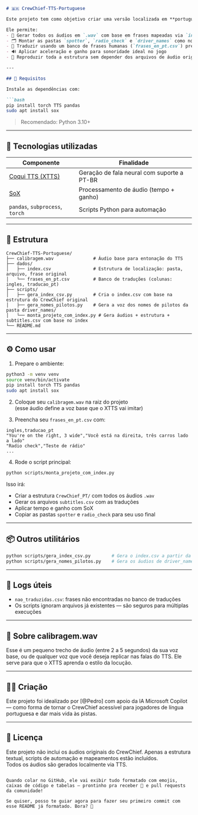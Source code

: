 ```markdown
# 🇧🇷 CrewChief-TTS-Portuguese

Este projeto tem como objetivo criar uma versão localizada em **português brasileiro** do sistema de voz do [CrewChief](http://thecrewchief.org/) — com **áudios sintetizados via voz neural**, correção de tempo, ganho e estrutura organizacional totalmente automatizada.

Ele permite:
- 🔁 Gerar todos os áudios em `.wav` com base em frases mapeadas via `index.csv`
- 🗂️ Montar as pastas `spotter`, `radio_check` e `driver_names` como no jogo original
- 🧠 Traduzir usando um banco de frases humanas (`frases_en_pt.csv`) pré-validado
- 🔊 Aplicar aceleração e ganho para sonoridade ideal no jogo
- 🧪 Reproduzir toda a estrutura sem depender dos arquivos de áudio originais

---

## 🧰 Requisitos

Instale as dependências com:

```bash
pip install torch TTS pandas
sudo apt install sox
```

> Recomendado: Python 3.10+

---

## 🧠 Tecnologias utilizadas

| Componente | Finalidade |
|-----------|------------|
| [Coqui TTS (XTTS)](https://github.com/coqui-ai/TTS) | Geração de fala neural com suporte a PT-BR |
| [SoX](http://sox.sourceforge.net/) | Processamento de áudio (tempo + ganho) |
| `pandas`, `subprocess`, `torch` | Scripts Python para automação |

---

## 📁 Estrutura

```
CrewChief-TTS-Portuguese/
├── calibragem.wav               # Áudio base para entonação do TTS
├── dados/
│   ├── index.csv                # Estrutura de localização: pasta, arquivo, frase original
│   └── frases_en_pt.csv         # Banco de traduções (colunas: ingles, traducao_pt)
├── scripts/
│   ├── gera_index_csv.py        # Cria o index.csv com base na estrutura do CrewChief original
│   ├── gera_nomes_pilotos.py    # Gera a voz dos nomes de pilotos da pasta driver_names/
│   └── monta_projeto_com_index.py # Gera áudios + estrutura + subtitles.csv com base no index
└── README.md
```

---

## ⚙️ Como usar

1. Prepare o ambiente:

```bash
python3 -m venv venv
source venv/bin/activate
pip install torch TTS pandas
sudo apt install sox
```

2. Coloque seu `calibragem.wav` na raiz do projeto  
   (esse áudio define a voz base que o XTTS vai imitar)

3. Preencha seu `frases_en_pt.csv` com:

```csv
ingles,traducao_pt
"You're on the right, 3 wide","Você está na direita, três carros lado a lado"
"Radio check","Teste de rádio"
...
```

4. Rode o script principal:

```bash
python scripts/monta_projeto_com_index.py
```

Isso irá:
- Criar a estrutura `CrewChief_PT/` com todos os áudios `.wav`
- Gerar os arquivos `subtitles.csv` com as traduções
- Aplicar tempo e ganho com SoX
- Copiar as pastas `spotter` e `radio_check` para seu uso final

---

## 📦 Outros utilitários

```bash
python scripts/gera_index_csv.py        # Gera o index.csv a partir da pasta CrewChief_en/
python scripts/gera_nomes_pilotos.py    # Gera os áudios de driver_names/
```

---

## 📃 Logs úteis

- `nao_traduzidas.csv`: frases não encontradas no banco de traduções
- Os scripts ignoram arquivos já existentes — são seguros para múltiplas execuções

---

## 🎤 Sobre calibragem.wav

Esse é um pequeno trecho de áudio (entre 2 a 5 segundos) da sua voz base, ou de qualquer voz que você deseja replicar nas falas do TTS. Ele serve para que o XTTS aprenda o estilo da locução.

---

## 👨‍🔧 Criação

Este projeto foi idealizado por [@Pedro] com apoio da IA Microsoft Copilot — como forma de tornar o CrewChief acessível para jogadores de língua portuguesa e dar mais vida às pistas.

---

## 📄 Licença

Este projeto não inclui os áudios originais do CrewChief. Apenas a estrutura textual, scripts de automação e mapeamentos estão incluídos.  
Todos os áudios são gerados localmente via TTS.
```

Quando colar no GitHub, ele vai exibir tudo formatado com emojis, caixas de código e tabelas — prontinho pra receber 🌟 e pull requests da comunidade!

Se quiser, posso te guiar agora para fazer seu primeiro commit com esse README já formatado. Bora? 🚀
